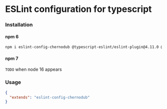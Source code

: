 # ESLint configuration for typescript

### Installation

#### npm 6

```bash
npm i eslint-config-chernodub @typescript-eslint/eslint-plugin@4.11.0 @typescript-eslint/parser@4.11.0 eslint@7.16.0 eslint-plugin-import@2.22.1 eslint-plugin-jsdoc@30.7.9 typescript@4.1.3 -D
```

#### npm 7

`TODO` when node 16 appears

### Usage

```json
{
  "extends": "eslint-config-chernodub"
}
```
